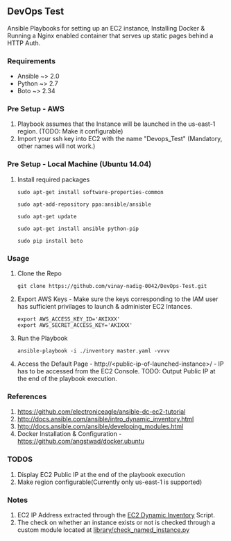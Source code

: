 DevOps Test
-----------

Ansible Playbooks for setting up an EC2 instance, Installing Docker & Running a Nginx enabled container that serves up static pages behind a HTTP Auth.

### Requirements

* Ansible ~> 2.0
* Python ~> 2.7
* Boto ~> 2.34

### Pre Setup - AWS

1. Playbook assumes that the Instance will be launched in the us-east-1 region. (TODO: Make it configurable)
2. Import your ssh key into EC2 with the name "Devops_Test" (Mandatory, other names will not work.)

### Pre Setup - Local Machine (Ubuntu 14.04)

1. Install required packages
    ```
    sudo apt-get install software-properties-common
    
    sudo apt-add-repository ppa:ansible/ansible
    
    sudo apt-get update
    
    sudo apt-get install ansible python-pip
    
    sudo pip install boto
    ```

### Usage

1. Clone the Repo
    ```
    git clone https://github.com/vinay-nadig-0042/DevOps-Test.git
    ```

2. Export AWS Keys - Make sure the keys corresponding to the IAM user has sufficient privilages to launch & administer EC2 Intances.
    ```
    export AWS_ACCESS_KEY_ID='AKIXXX'
    export AWS_SECRET_ACCESS_KEY='AKIXXX'
    ```

3. Run the Playbook
    ```
    ansible-playbook -i ./inventory master.yaml -vvvv
    ```

4. Access the Default Page - http://&lt;public-ip-of-launched-instance&gt;/ - IP has to be accessed from the EC2 Console. TODO: Output Public IP at the end of the playbook execution.

### References

1. https://github.com/electroniceagle/ansible-dc-ec2-tutorial
2. http://docs.ansible.com/ansible/intro_dynamic_inventory.html
3. http://docs.ansible.com/ansible/developing_modules.html
4. Docker Installation & Configuration - https://github.com/angstwad/docker.ubuntu

### TODOS
1. Display EC2 Public IP at the end of the playbook execution
2. Make region configurable(Currently only us-east-1 is supported)

### Notes

1. EC2 IP Address extracted through the [EC2 Dynamic Inventory](http://docs.ansible.com/ansible/intro_dynamic_inventory.html#example-aws-ec2-external-inventory-script) Script.
2. The check on whether an instance exists or not is checked through a custom module located at [library/check_named_instance.py](https://github.com/vinay-nadig-0042/DevOps-Test/blob/master/library/check_named_instance.py)

